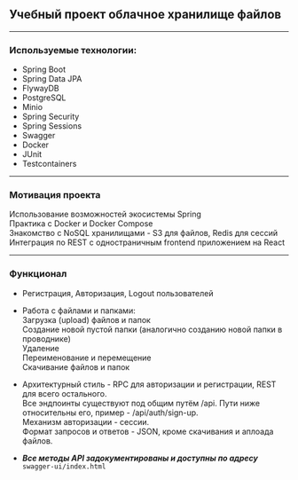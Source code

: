 ## Учебный проект облачное хранилище файлов
***
### Используемые технологии:


*  Spring Boot
* Spring Data JPA
* FlywayDB
* PostgreSQL
* Minio
* Spring Security
* Spring Sessions
* Swagger
* Docker
* JUnit
* Testcontainers

***

### Мотивация проекта

Использование возможностей экосистемы Spring <br>
Практика с Docker и Docker Compose <br>
Знакомство с NoSQL хранилищами - S3 для файлов, Redis для сессий <br>
Интеграция по REST с одностраничным frontend приложением на React <br>

***

### Функционал

* Регистрация, Авторизация, Logout пользователей
* Работа с файлами и папками: <br>
  Загрузка (upload) файлов и папок<br> 
  Создание новой пустой папки (аналогично созданию новой папки в проводнике) <br>
  Удаление <br>
  Переименование и перемещение <br>
  Скачивание файлов и папок <br>
* Архитектурный стиль - RPC для авторизации и регистрации, REST для всего остального. <br>
  Все эндпоинты существуют под общим путём /api. Пути ниже относительны его, пример - /api/auth/sign-up. <br>
  Механизм авторизации - сессии. <br>
  Формат запросов и ответов - JSON, кроме скачивания и аплоада файлов. <br>

* ***Все методы API задокументированы и доступны по адресу*** <br>
    ```swagger-ui/index.html```